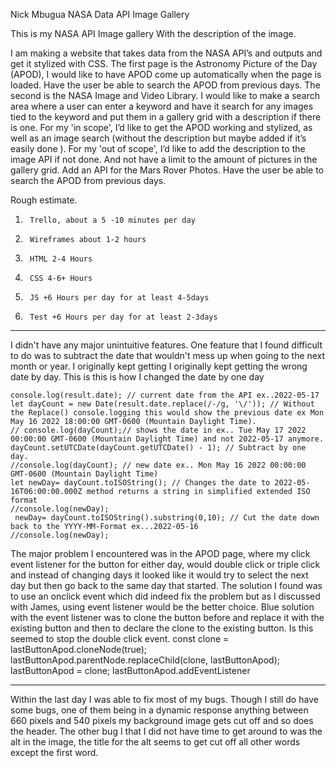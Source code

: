 Nick Mbugua
NASA Data API Image Gallery

This is my NASA API Image gallery With the description of the image. 

I am making a website that takes data from the NASA API’s and outputs and get it stylized with CSS.
The first page is the Astronomy Picture of the Day (APOD), I would like to have APOD come up automatically when the page is loaded.  Have the user be able to search the APOD from previous days.
The second is the NASA Image and Video Library. I would like to make a search area where a user can enter a keyword and have it search for any images tied to the keyword and put them in a gallery grid with a description if there is one.
For my 'in scope', I’d like to get the APOD working and stylized, as well as an image search (without the description but maybe added if it’s easily done ).
For my 'out of scope', I’d like to add the description to the image API if not done.  And not have a limit to the amount of pictures in the gallery grid. Add an API for the Mars Rover Photos. Have the user be able to search the APOD from previous days.


Rough estimate.

1.      Trello, about a 5 -10 minutes per day

2.      Wireframes about 1-2 hours

3.      HTML 2-4 Hours

4.      CSS 4-6+ Hours

5.      JS +6 Hours per day for at least 4-5days

6.      Test +6 Hours per day for at least 2-3days
------------------------------------------------------------

I didn't have any major unintuitive features. One feature that I found difficult to do was to subtract the date that wouldn't mess up when going to the next month or year. I originally kept getting I originally kept getting the wrong date by day. This is this is how I changed the date by one day

    console.log(result.date); // current date from the API ex..2022-05-17
    let dayCount = new Date(result.date.replace(/-/g, '\/')); // Without the Replace() console.logging this would show the previous date ex Mon May 16 2022 18:00:00 GMT-0600 (Mountain Daylight Time).
    // console.log(dayCount);// shows the date in ex.. Tue May 17 2022 00:00:00 GMT-0600 (Mountain Daylight Time) and not 2022-05-17 anymore.
    dayCount.setUTCDate(dayCount.getUTCDate() - 1); // Subtract by one day.
    //console.log(dayCount); // new date ex.. Mon May 16 2022 00:00:00 GMT-0600 (Mountain Daylight Time)
    let newDay= dayCount.toISOString(); // Changes the date to 2022-05-16T06:00:00.000Z method returns a string in simplified extended ISO format
    //console.log(newDay);
     newDay= dayCount.toISOString().substring(0,10); // Cut the date down back to the YYYY-MM-Format ex...2022-05-16
    //console.log(newDay);


The major problem I encountered was in the APOD page, where my click event listener for the button for either day, would double click or triple click and instead of changing days it looked like it would try to select the next day but then go back to the same day that started. The solution I found was to use an onclick event which did indeed fix the problem but as I discussed with James, using event listener would be the better choice. Blue solution with the event listener was to clone the button before and replace it with the existing button and then to declare the clone to the existing button. Is this seemed to stop the double click event. 
const clone = lastButtonApod.cloneNode(true);
    lastButtonApod.parentNode.replaceChild(clone, lastButtonApod);
    lastButtonApod = clone;
    lastButtonApod.addEventListener

---

Within the last day I was able to fix most of my bugs. Though I still do have some bugs, one of them being in a dynamic response anything between 660 pixels and 540 pixels my background image gets cut off and so does the header. The other bug I that I did not have time to get around to was the alt in the image, the title for the alt seems to get cut off all other words except the first word.